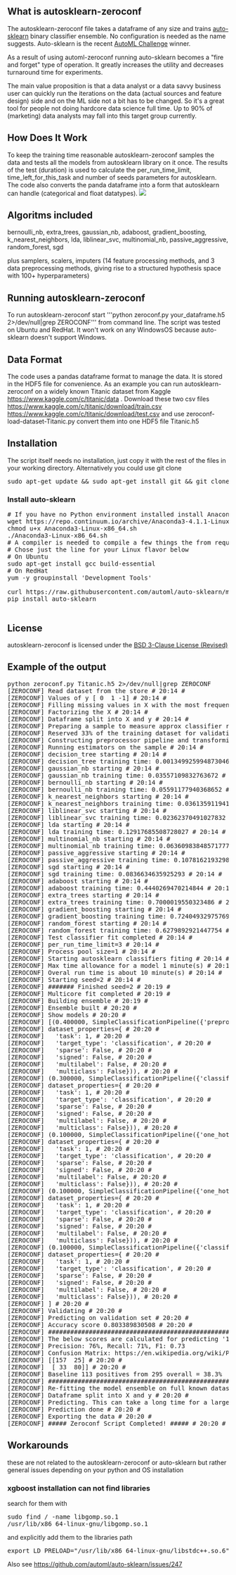 ## What is autosklearn-zeroconf
The autosklearn-zeroconf file takes a dataframe of any size and trains [auto-sklearn](https://github.com/automl/auto-sklearn) binary classifier ensemble. No configuration is needed as the name suggests. Auto-sklearn is the recent [AutoML Challenge](http://www.kdnuggets.com/2016/08/winning-automl-challenge-auto-sklearn.html) winner.

As a result of using automl-zeroconf running auto-sklearn becomes a "fire and forget" type of operation. It greatly increases the utility and decreases turnaround time for experiments.

The main value proposition is that a data analyst or a data savvy business user can quickly run the iterations on the data (actual sources and feature design) side and on the ML side not a bit has to be changed. So it's a great tool for people not doing hardcore data science full time. Up to 90% of (marketing) data analysts may fall into this target group currently. 

## How Does It Work
To keep the training time reasonable autosklearn-zeroconf samples the data and tests all the models from autosklearn library on it once. The results of the test (duration) is used to calculate the per_run_time_limit, time_left_for_this_task and number of seeds parameters for autosklearn. The code also converts the panda dataframe into a form that autosklearn can handle (categorical and float datatypes).
<img src=https://github.com/paypal/autosklearn-zeroconf/blob/master/AutosklearnModellingLossOverTimeExample.png></img>

## Algoritms included
 bernoulli_nb,
 extra_trees,
 gaussian_nb,
 adaboost,
 gradient_boosting,
 k_nearest_neighbors,
 lda,
 liblinear_svc,
 multinomial_nb,
 passive_aggressive,
 random_forest,
 sgd

plus samplers, scalers, imputers (14 feature processing methods, and 3 data preprocessing
methods,  giving  rise  to  a  structured  hypothesis  space  with  100+  hyperparameters)

## Running autosklearn-zeroconf
To run autosklearn-zeroconf start '''python zeroconf.py your_dataframe.h5 2>/dev/null|grep ZEROCONF''' from command line.
The script was tested on Ubuntu and RedHat. It won't work on any WindowsOS because auto-sklearn doesn't support Windows.

## Data Format
The code uses a pandas dataframe format to manage the data. It is stored in the HDF5 file for convenience.
As an example you can run autosklearn-zeroconf on a widely known Titanic dataset from Kaggle https://www.kaggle.com/c/titanic/data .
Download these two csv files https://www.kaggle.com/c/titanic/download/train.csv https://www.kaggle.com/c/titanic/download/test.csv and use 
zeroconf-load-dataset-Titanic.py convert them into one HDF5 file Titanic.h5

## Installation
The script itself needs no installation, just copy it with the rest of the files in your working directory.
Alternatively you could use git clone
<pre>
sudo apt-get update && sudo apt-get install git && git clone https://github.com/paypal/autosklearn-zeroconf.git
</pre>

### Install auto-sklearn
<pre>
# If you have no Python environment installed install Anaconda.
wget https://repo.continuum.io/archive/Anaconda3-4.1.1-Linux-x86_64.sh -O Anaconda3-Linux-x86_64.sh
chmod u+x Anaconda3-Linux-x86_64.sh
./Anaconda3-Linux-x86_64.sh
# A compiler is needed to compile a few things the from requirements.txt
# Chose just the line for your Linux flavor below
# On Ubuntu
sudo apt-get install gcc build-essential
# On RedHat
yum -y groupinstall 'Development Tools'

curl https://raw.githubusercontent.com/automl/auto-sklearn/master/requirements.txt | xargs -n 1 -L 1 pip install
pip install auto-sklearn

</pre>

## License
autosklearn-zeroconf is licensed under the [BSD 3-Clause License (Revised)](LICENSE.txt)

## Example of the output
<pre>
python zeroconf.py Titanic.h5 2>/dev/null|grep ZEROCONF
[ZEROCONF] Read dataset from the store # 20:14 #
[ZEROCONF] Values of y [ 0  1 -1] # 20:14 #
[ZEROCONF] Filling missing values in X with the most frequent values # 20:14 #
[ZEROCONF] Factorizing the X # 20:14 #
[ZEROCONF] Dataframe split into X and y # 20:14 #
[ZEROCONF] Preparing a sample to measure approx classifier run time and select features # 20:14 #
[ZEROCONF] Reserved 33% of the training dataset for validation (upto 33k rows) # 20:14 #
[ZEROCONF] Constructing preprocessor pipeline and transforming sample data # 20:14 #
[ZEROCONF] Running estimators on the sample # 20:14 #
[ZEROCONF] decision_tree starting # 20:14 #
[ZEROCONF] decision_tree training time: 0.0013499259948730469 # 20:14 #
[ZEROCONF] gaussian_nb starting # 20:14 #
[ZEROCONF] gaussian_nb training time: 0.03557109832763672 # 20:14 #
[ZEROCONF] bernoulli_nb starting # 20:14 #
[ZEROCONF] bernoulli_nb training time: 0.05591177940368652 # 20:14 #
[ZEROCONF] k_nearest_neighbors starting # 20:14 #
[ZEROCONF] k_nearest_neighbors training time: 0.03613591194152832 # 20:14 #
[ZEROCONF] liblinear_svc starting # 20:14 #
[ZEROCONF] liblinear_svc training time: 0.02362370491027832 # 20:14 #
[ZEROCONF] lda starting # 20:14 #
[ZEROCONF] lda training time: 0.12917685508728027 # 20:14 #
[ZEROCONF] multinomial_nb starting # 20:14 #
[ZEROCONF] multinomial_nb training time: 0.06360983848571777 # 20:14 #
[ZEROCONF] passive_aggressive starting # 20:14 #
[ZEROCONF] passive_aggressive training time: 0.10781621932983398 # 20:14 #
[ZEROCONF] sgd starting # 20:14 #
[ZEROCONF] sgd training time: 0.0836634635925293 # 20:14 #
[ZEROCONF] adaboost starting # 20:14 #
[ZEROCONF] adaboost training time: 0.4440269470214844 # 20:14 #
[ZEROCONF] extra_trees starting # 20:14 #
[ZEROCONF] extra_trees training time: 0.7000019550323486 # 20:14 #
[ZEROCONF] gradient_boosting starting # 20:14 #
[ZEROCONF] gradient_boosting training time: 0.7240493297576904 # 20:14 #
[ZEROCONF] random_forest starting # 20:14 #
[ZEROCONF] random_forest training time: 0.6279892921447754 # 20:14 #
[ZEROCONF] Test classifier fit completed # 20:14 #
[ZEROCONF] per_run_time_limit=3 # 20:14 #
[ZEROCONF] Process pool size=1 # 20:14 #
[ZEROCONF] Starting autosklearn classifiers fiting # 20:14 #
[ZEROCONF] Max time allowance for a model 1 minute(s) # 20:14 #
[ZEROCONF] Overal run time is about 10 minute(s) # 20:14 #
[ZEROCONF] Starting seed=2 # 20:14 #
[ZEROCONF] ####### Finished seed=2 # 20:19 #
[ZEROCONF] Multicore fit completed # 20:19 #
[ZEROCONF] Building ensemble # 20:19 #
[ZEROCONF] Ensemble built # 20:20 #
[ZEROCONF] Show models # 20:20 #
[ZEROCONF] [(0.400000, SimpleClassificationPipeline({'preprocessor:liblinear_svc_preprocessor:tol': 0.00010000000000000009, 'balancing:strategy': 'weighting', 'preprocessor:liblinear_svc_preprocessor:loss': 'squared_hinge', 'classifier:adaboost:algorithm': 'SAMME', 'preprocessor:liblinear_svc_preprocessor:C': 1.0, 'preprocessor:liblinear_svc_preprocessor:penalty': 'l1', 'preprocessor:__choice__': 'liblinear_svc_preprocessor', 'preprocessor:liblinear_svc_preprocessor:fit_intercept': 'True', 'one_hot_encoding:use_minimum_fraction': 'False', 'preprocessor:liblinear_svc_preprocessor:intercept_scaling': 1, 'preprocessor:liblinear_svc_preprocessor:dual': 'False', 'classifier:adaboost:learning_rate': 0.026303797714332906, 'rescaling:__choice__': 'minmax', 'classifier:adaboost:max_depth': 2, 'imputation:strategy': 'median', 'classifier:adaboost:n_estimators': 143, 'preprocessor:liblinear_svc_preprocessor:multi_class': 'ovr', 'classifier:__choice__': 'adaboost'}, # 20:20 #
[ZEROCONF] dataset_properties={ # 20:20 #
[ZEROCONF]   'task': 1, # 20:20 #
[ZEROCONF]   'target_type': 'classification', # 20:20 #
[ZEROCONF]   'sparse': False, # 20:20 #
[ZEROCONF]   'signed': False, # 20:20 #
[ZEROCONF]   'multilabel': False, # 20:20 #
[ZEROCONF]   'multiclass': False})), # 20:20 #
[ZEROCONF] (0.300000, SimpleClassificationPipeline({'classifier:random_forest:min_samples_leaf': 5, 'balancing:strategy': 'weighting', 'classifier:random_forest:bootstrap': 'False', 'classifier:__choice__': 'random_forest', 'classifier:random_forest:min_weight_fraction_leaf': 0.0, 'classifier:random_forest:max_features': 4.138756484748367, 'classifier:random_forest:min_samples_split': 9, 'one_hot_encoding:use_minimum_fraction': 'False', 'classifier:random_forest:n_estimators': 100, 'rescaling:__choice__': 'standardize', 'preprocessor:__choice__': 'no_preprocessing', 'imputation:strategy': 'median', 'classifier:random_forest:max_leaf_nodes': 'None', 'classifier:random_forest:criterion': 'gini', 'classifier:random_forest:max_depth': 'None'}, # 20:20 #
[ZEROCONF] dataset_properties={ # 20:20 #
[ZEROCONF]   'task': 1, # 20:20 #
[ZEROCONF]   'target_type': 'classification', # 20:20 #
[ZEROCONF]   'sparse': False, # 20:20 #
[ZEROCONF]   'signed': False, # 20:20 #
[ZEROCONF]   'multilabel': False, # 20:20 #
[ZEROCONF]   'multiclass': False})), # 20:20 #
[ZEROCONF] (0.100000, SimpleClassificationPipeline({'one_hot_encoding:use_minimum_fraction': 'False', 'classifier:passive_aggressive:loss': 'squared_hinge', 'balancing:strategy': 'weighting', 'classifier:passive_aggressive:n_iter': 412, 'classifier:passive_aggressive:fit_intercept': 'True', 'classifier:__choice__': 'passive_aggressive', 'rescaling:__choice__': 'minmax', 'preprocessor:__choice__': 'no_preprocessing', 'imputation:strategy': 'mean', 'classifier:passive_aggressive:C': 0.002134508671186945}, # 20:20 #
[ZEROCONF] dataset_properties={ # 20:20 #
[ZEROCONF]   'task': 1, # 20:20 #
[ZEROCONF]   'target_type': 'classification', # 20:20 #
[ZEROCONF]   'sparse': False, # 20:20 #
[ZEROCONF]   'signed': False, # 20:20 #
[ZEROCONF]   'multilabel': False, # 20:20 #
[ZEROCONF]   'multiclass': False})), # 20:20 #
[ZEROCONF] (0.100000, SimpleClassificationPipeline({'one_hot_encoding:use_minimum_fraction': 'False', 'classifier:adaboost:max_depth': 2, 'balancing:strategy': 'weighting', 'classifier:adaboost:algorithm': 'SAMME.R', 'classifier:__choice__': 'adaboost', 'rescaling:__choice__': 'minmax', 'preprocessor:__choice__': 'no_preprocessing', 'imputation:strategy': 'median', 'classifier:adaboost:n_estimators': 232, 'classifier:adaboost:learning_rate': 0.10000000000000002}, # 20:20 #
[ZEROCONF] dataset_properties={ # 20:20 #
[ZEROCONF]   'task': 1, # 20:20 #
[ZEROCONF]   'target_type': 'classification', # 20:20 #
[ZEROCONF]   'sparse': False, # 20:20 #
[ZEROCONF]   'signed': False, # 20:20 #
[ZEROCONF]   'multilabel': False, # 20:20 #
[ZEROCONF]   'multiclass': False})), # 20:20 #
[ZEROCONF] (0.100000, SimpleClassificationPipeline({'classifier:random_forest:min_samples_leaf': 7, 'balancing:strategy': 'none', 'classifier:random_forest:bootstrap': 'True', 'classifier:__choice__': 'random_forest', 'one_hot_encoding:minimum_fraction': 0.01626967550201217, 'classifier:random_forest:min_weight_fraction_leaf': 0.0, 'classifier:random_forest:max_features': 1.6830354508687444, 'classifier:random_forest:min_samples_split': 5, 'one_hot_encoding:use_minimum_fraction': 'True', 'classifier:random_forest:n_estimators': 100, 'rescaling:__choice__': 'minmax', 'preprocessor:__choice__': 'no_preprocessing', 'imputation:strategy': 'median', 'classifier:random_forest:max_leaf_nodes': 'None', 'classifier:random_forest:criterion': 'gini', 'classifier:random_forest:max_depth': 'None'}, # 20:20 #
[ZEROCONF] dataset_properties={ # 20:20 #
[ZEROCONF]   'task': 1, # 20:20 #
[ZEROCONF]   'target_type': 'classification', # 20:20 #
[ZEROCONF]   'sparse': False, # 20:20 #
[ZEROCONF]   'signed': False, # 20:20 #
[ZEROCONF]   'multilabel': False, # 20:20 #
[ZEROCONF]   'multiclass': False})), # 20:20 #
[ZEROCONF] ] # 20:20 #
[ZEROCONF] Validating # 20:20 #
[ZEROCONF] Predicting on validation set # 20:20 #
[ZEROCONF] Accuracy score 0.803389830508 # 20:20 #
[ZEROCONF] ########################################################################
[ZEROCONF] The below scores are calculated for predicting '1' category value # 20:20 #
[ZEROCONF] Precision: 76%, Recall: 71%, F1: 0.73
[ZEROCONF] Confusion Matrix: https://en.wikipedia.org/wiki/Precision_and_recall
[ZEROCONF] [[157  25] # 20:20 #
[ZEROCONF]  [ 33  80]] # 20:20 #
[ZEROCONF] Baseline 113 positives from 295 overall = 38.3%
[ZEROCONF] ########################################################################
[ZEROCONF] Re-fitting the model ensemble on full known dataset to prepare for prediciton. This can take a long time. # 20:20 #
[ZEROCONF] Dataframe split into X and y # 20:20 #
[ZEROCONF] Predicting. This can take a long time for a large prediction set. # 20:20 #
[ZEROCONF] Prediction done # 20:20 #
[ZEROCONF] Exporting the data # 20:20 #
[ZEROCONF] ##### Zeroconf Script Completed! ##### # 20:20 #
</pre>

## Workarounds
these are not related to the autosklearn-zeroconf or auto-sklearn but rather general issues depending on your python and OS installation
### xgboost installation can not find libraries
search for them with 
<pre>sudo find / -name libgomp.so.1
/usr/lib/x86_64-linux-gnu/libgomp.so.1</pre> 
and explicitly add them to the libraries path
<pre>export LD_PRELOAD="/usr/lib/x86_64-linux-gnu/libstdc++.so.6":"/usr/lib/x86_64-linux-gnu/libgomp.so.1"; python zeroconf.py Titanic.h5 2>/dev/null|grep ZEROCONF</pre>
Also see https://github.com/automl/auto-sklearn/issues/247
